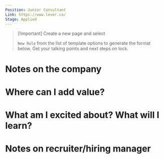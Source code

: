 ```yaml
---
Position: Junior Consultant
Link: https://www.lever.co/
Stage: Applied
---
```

> [!important] Create a new page and select
> 
> `New Role` from the list of template options to generate the format below. Get your talking points and next steps on lock.

# Notes on the company

  

# Where can I add value?

  

# What am I excited about? What will I learn?

  

# Notes on recruiter/hiring manager